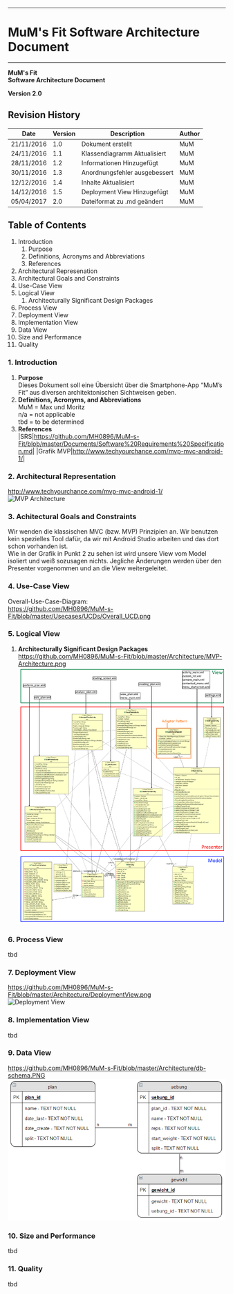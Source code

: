-------------
# MuM's Fit Software Architecture Document #
-------------
**MuM's Fit**  
**Software Architecture Document**

**Version 2.0**

## Revision History ##
| Date       | Version | Description                   | Author |
|------------|---------|-------------------------------|--------|
| 21/11/2016 | 1.0     | Dokument erstellt             | MuM    |
| 24/11/2016 | 1.1     | Klassendiagramm Aktualisiert  | MuM    |
| 28/11/2016 | 1.2     | Informationen Hinzugefügt     | MuM    |
| 30/11/2016 | 1.3     | Anordnungsfehler ausgebessert | MuM    |
| 12/12/2016 | 1.4     | Inhalte Aktualisiert          | MuM    |
| 14/12/2016 | 1.5     | Deployment View Hinzugefügt   | MuM    |
| 05/04/2017 | 2.0     | Dateiformat zu .md geändert   | MuM    |

## Table of Contents ##
1. Introduction
	1. Purpose
	2. Definitions, Acronyms and Abbreviations
	3. References
2. Architectural Represenation
3. Architectural Goals and Constraints
4. Use-Case View
5. Logical View
	1. Architecturally Significant Design Packages
6. Process View
7. Deployment View
8. Implementation View
9. Data View
10. Size and Performance
11. Quality

### 1. Introduction ###
1. **Purpose**  
Dieses Dokument soll eine Übersicht über die Smartphone-App “MuM’s Fit” aus diversen architektonischen Sichtweisen geben.
2. **Definitions, Acronyms, and Abbreviations**  
MuM = Max und Moritz  
n/a = not applicable  
tbd = to be determined
3. **References**  
|SRS|<a href="https://github.com/MH0896/MuM-s-Fit/blob/master/Documents/Software%20Requirements%20Specification.md">https://github.com/MH0896/MuM-s-Fit/blob/master/Documents/Software%20Requirements%20Specification.md</a>|
|Grafik MVP|<a href="http://www.techyourchance.com/mvp-mvc-android-1/">http://www.techyourchance.com/mvp-mvc-android-1/</a>|

### 2. Architectural Representation ###
<a href="http://www.techyourchance.com/mvp-mvc-android-1/">http://www.techyourchance.com/mvp-mvc-android-1/</a><br>
![MVP Architecture](https://github.com/MH0896/MuM-s-Fit/blob/master/Architecture/MVP_WebGrafik.png "MVP Architecture")

### 3. Achitectural Goals and Constraints ###
Wir wenden die klassischen MVC (bzw. MVP) Prinzipien an. Wir benutzen kein spezielles Tool dafür, da wir mit Android Studio arbeiten und das dort schon vorhanden ist.  
Wie in der Grafik in Punkt 2 zu sehen ist wird unsere View vom Model isoliert und weiß sozusagen nichts. Jegliche Änderungen werden über den Presenter vorgenommen und an die View weitergeleitet.

### 4. Use-Case View ###
Overall-Use-Case-Diagram:<br>
<a href="https://github.com/MH0896/MuM-s-Fit/blob/master/Usecases/UCDs/Overall_UCD.png">https://github.com/MH0896/MuM-s-Fit/blob/master/Usecases/UCDs/Overall_UCD.png</a>

### 5. Logical View ###
1. **Architecturally Significant Design Packages**  
<a href="https://github.com/MH0896/MuM-s-Fit/blob/master/Architecture/MVP-Architecture.png">https://github.com/MH0896/MuM-s-Fit/blob/master/Architecture/MVP-Architecture.png</a><br>
![MVP Architecture](https://github.com/MH0896/MuM-s-Fit/blob/master/Architecture/MVP-Architecture.png "MVP Architecture")

### 6. Process View ###
tbd

### 7. Deployment View ###
<a href="https://github.com/MH0896/MuM-s-Fit/blob/master/Architecture/DeploymentView.png">https://github.com/MH0896/MuM-s-Fit/blob/master/Architecture/DeploymentView.png</a><br>
![Deployment View](https://github.com/MH0896/MuM-s-Fit/blob/master/Architecture/DeploymentView.png "Deployment View")

### 8. Implementation View ###
tbd

### 9. Data View ###
<a href="https://github.com/MH0896/MuM-s-Fit/blob/master/Architecture/db-schema.PNG">https://github.com/MH0896/MuM-s-Fit/blob/master/Architecture/db-schema.PNG</a><br>
![Data View](https://github.com/MH0896/MuM-s-Fit/blob/master/Architecture/db-schema.PNG "Data View")

### 10. Size and Performance ###
tbd

### 11. Quality ###
tbd